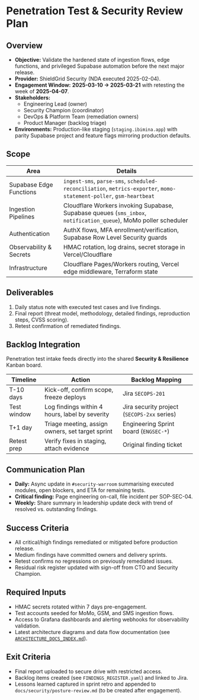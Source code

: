 # Penetration Test & Security Review Plan

## Overview

- **Objective:** Validate the hardened state of ingestion flows, edge functions,
  and privileged Supabase automation before the next major release.
- **Provider:** ShieldGrid Security (NDA executed 2025-02-04).
- **Engagement Window:** **2025-03-10 → 2025-03-21** with retesting the week of
  **2025-04-07**.
- **Stakeholders:**
  - Engineering Lead (owner)
  - Security Champion (coordinator)
  - DevOps & Platform Team (remediation owners)
  - Product Manager (backlog triage)
- **Environments:** Production-like staging (`staging.ibimina.app`) with parity
  Supabase project and feature flags mirroring production defaults.

## Scope

| Area                    | Details                                                                                                             |
| ----------------------- | ------------------------------------------------------------------------------------------------------------------- |
| Supabase Edge Functions | `ingest-sms`, `parse-sms`, `scheduled-reconciliation`, `metrics-exporter`, `momo-statement-poller`, `gsm-heartbeat` |
| Ingestion Pipelines     | Cloudflare Workers invoking Supabase, Supabase queues (`sms_inbox`, `notification_queue`), MoMo poller scheduler    |
| Authentication          | AuthX flows, MFA enrollment/verification, Supabase Row Level Security guards                                        |
| Observability & Secrets | HMAC rotation, log drains, secret storage in Vercel/Cloudflare                                                      |
| Infrastructure          | Cloudflare Pages/Workers routing, Vercel edge middleware, Terraform state                                           |

## Deliverables

1. Daily status note with executed test cases and live findings.
2. Final report (threat model, methodology, detailed findings, reproduction
   steps, CVSS scoring).
3. Retest confirmation of remediated findings.

## Backlog Integration

Penetration test intake feeds directly into the shared **Security & Resilience**
Kanban board.

| Timeline    | Action                                           | Backlog Mapping                             |
| ----------- | ------------------------------------------------ | ------------------------------------------- |
| T-10 days   | Kick-off, confirm scope, freeze deploys          | Jira `SECOPS-201`                           |
| Test window | Log findings within 4 hours, label by severity   | Jira security project (`SECOPS-2xx` series) |
| T+1 day     | Triage meeting, assign owners, set target sprint | Engineering Sprint board (`ENGSEC-*`)       |
| Retest prep | Verify fixes in staging, attach evidence         | Original finding ticket                     |

## Communication Plan

- **Daily:** Async update in `#security-warroom` summarising executed modules,
  open blockers, and ETA for remaining tests.
- **Critical finding:** Page engineering on-call, file incident per SOP-SEC-04.
- **Weekly:** Share summary in leadership update deck with trend of resolved vs.
  outstanding findings.

## Success Criteria

- All critical/high findings remediated or mitigated before production release.
- Medium findings have committed owners and delivery sprints.
- Retest confirms no regressions on previously remediated issues.
- Residual risk register updated with sign-off from CTO and Security Champion.

## Required Inputs

- HMAC secrets rotated within 7 days pre-engagement.
- Test accounts seeded for MoMo, GSM, and SMS ingestion flows.
- Access to Grafana dashboards and alerting webhooks for observability
  validation.
- Latest architecture diagrams and data flow documentation (see
  [`ARCHITECTURE_DOCS_INDEX.md`](../ARCHITECTURE_DOCS_INDEX.md)).

## Exit Criteria

- Final report uploaded to secure drive with restricted access.
- Backlog items created (see `FINDINGS_REGISTER.yaml`) and linked to Jira.
- Lessons learned captured in sprint retro and appended to
  `docs/security/posture-review.md` (to be created after engagement).
